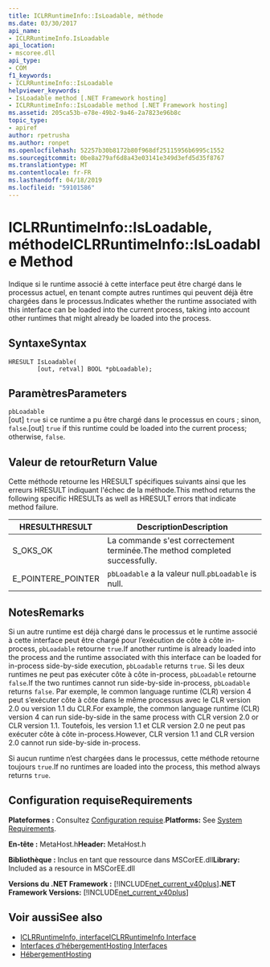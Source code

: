 ```yaml
---
title: ICLRRuntimeInfo::IsLoadable, méthode
ms.date: 03/30/2017
api_name:
- ICLRRuntimeInfo.IsLoadable
api_location:
- mscoree.dll
api_type:
- COM
f1_keywords:
- ICLRRuntimeInfo::IsLoadable
helpviewer_keywords:
- IsLoadable method [.NET Framework hosting]
- ICLRRuntimeInfo::IsLoadable method [.NET Framework hosting]
ms.assetid: 205ca53b-e78e-49b2-9a46-2a7823e96b8c
topic_type:
- apiref
author: rpetrusha
ms.author: ronpet
ms.openlocfilehash: 52257b30b8172b80f968df25115956b6995c1552
ms.sourcegitcommit: 0be8a279af6d8a43e03141e349d3efd5d35f8767
ms.translationtype: MT
ms.contentlocale: fr-FR
ms.lasthandoff: 04/18/2019
ms.locfileid: "59101586"
---
```

# <a name="iclrruntimeinfoisloadable-method"></a><span data-ttu-id="05d82-102">ICLRRuntimeInfo::IsLoadable, méthode</span><span class="sxs-lookup"><span data-stu-id="05d82-102">ICLRRuntimeInfo::IsLoadable Method</span></span>
<span data-ttu-id="05d82-103">Indique si le runtime associé à cette interface peut être chargé dans le processus actuel, en tenant compte autres runtimes qui peuvent déjà être chargées dans le processus.</span><span class="sxs-lookup"><span data-stu-id="05d82-103">Indicates whether the runtime associated with this interface can be loaded into the current process, taking into account other runtimes that might already be loaded into the process.</span></span>  
  
## <a name="syntax"></a><span data-ttu-id="05d82-104">Syntaxe</span><span class="sxs-lookup"><span data-stu-id="05d82-104">Syntax</span></span>  
  
```  
HRESULT IsLoadable(  
        [out, retval] BOOL *pbLoadable);  
```  
  
## <a name="parameters"></a><span data-ttu-id="05d82-105">Paramètres</span><span class="sxs-lookup"><span data-stu-id="05d82-105">Parameters</span></span>  
 `pbLoadable`  
 <span data-ttu-id="05d82-106">[out] `true` si ce runtime a pu être chargé dans le processus en cours ; sinon, `false`.</span><span class="sxs-lookup"><span data-stu-id="05d82-106">[out] `true` if this runtime could be loaded into the current process; otherwise, `false`.</span></span>  
  
## <a name="return-value"></a><span data-ttu-id="05d82-107">Valeur de retour</span><span class="sxs-lookup"><span data-stu-id="05d82-107">Return Value</span></span>  
 <span data-ttu-id="05d82-108">Cette méthode retourne les HRESULT spécifiques suivants ainsi que les erreurs HRESULT indiquant l'échec de la méthode.</span><span class="sxs-lookup"><span data-stu-id="05d82-108">This method returns the following specific HRESULTs as well as HRESULT errors that indicate method failure.</span></span>  
  
|<span data-ttu-id="05d82-109">HRESULT</span><span class="sxs-lookup"><span data-stu-id="05d82-109">HRESULT</span></span>|<span data-ttu-id="05d82-110">Description</span><span class="sxs-lookup"><span data-stu-id="05d82-110">Description</span></span>|  
|-------------|-----------------|  
|<span data-ttu-id="05d82-111">S_OK</span><span class="sxs-lookup"><span data-stu-id="05d82-111">S_OK</span></span>|<span data-ttu-id="05d82-112">La commande s'est correctement terminée.</span><span class="sxs-lookup"><span data-stu-id="05d82-112">The method completed successfully.</span></span>|  
|<span data-ttu-id="05d82-113">E_POINTER</span><span class="sxs-lookup"><span data-stu-id="05d82-113">E_POINTER</span></span>|<span data-ttu-id="05d82-114">`pbLoadable` a la valeur null.</span><span class="sxs-lookup"><span data-stu-id="05d82-114">`pbLoadable` is null.</span></span>|  
  
## <a name="remarks"></a><span data-ttu-id="05d82-115">Notes</span><span class="sxs-lookup"><span data-stu-id="05d82-115">Remarks</span></span>  
 <span data-ttu-id="05d82-116">Si un autre runtime est déjà chargé dans le processus et le runtime associé à cette interface peut être chargé pour l’exécution de côte à côte in-process, `pbLoadable` retourne `true`.</span><span class="sxs-lookup"><span data-stu-id="05d82-116">If another runtime is already loaded into the process and the runtime associated with this interface can be loaded for in-process side-by-side execution, `pbLoadable` returns `true`.</span></span> <span data-ttu-id="05d82-117">Si les deux runtimes ne peut pas exécuter côte à côte in-process, `pbLoadable` retourne `false`.</span><span class="sxs-lookup"><span data-stu-id="05d82-117">If the two runtimes cannot run side-by-side in-process, `pbLoadable` returns `false`.</span></span> <span data-ttu-id="05d82-118">Par exemple, le common language runtime (CLR) version 4 peut s’exécuter côte à côte dans le même processus avec le CLR version 2.0 ou version 1.1 du CLR.</span><span class="sxs-lookup"><span data-stu-id="05d82-118">For example, the common language runtime (CLR) version 4 can run side-by-side in the same process with CLR version 2.0 or CLR version 1.1.</span></span> <span data-ttu-id="05d82-119">Toutefois, les version 1.1 et CLR version 2.0 ne peut pas exécuter côte à côte in-process.</span><span class="sxs-lookup"><span data-stu-id="05d82-119">However, CLR version 1.1 and CLR version 2.0 cannot run side-by-side in-process.</span></span>  
  
 <span data-ttu-id="05d82-120">Si aucun runtime n’est chargées dans le processus, cette méthode retourne toujours `true`.</span><span class="sxs-lookup"><span data-stu-id="05d82-120">If no runtimes are loaded into the process, this method always returns `true`.</span></span>  
  
## <a name="requirements"></a><span data-ttu-id="05d82-121">Configuration requise</span><span class="sxs-lookup"><span data-stu-id="05d82-121">Requirements</span></span>  
 <span data-ttu-id="05d82-122">**Plateformes :** Consultez [Configuration requise](../../../../docs/framework/get-started/system-requirements.md).</span><span class="sxs-lookup"><span data-stu-id="05d82-122">**Platforms:** See [System Requirements](../../../../docs/framework/get-started/system-requirements.md).</span></span>  
  
 <span data-ttu-id="05d82-123">**En-tête :** MetaHost.h</span><span class="sxs-lookup"><span data-stu-id="05d82-123">**Header:** MetaHost.h</span></span>  
  
 <span data-ttu-id="05d82-124">**Bibliothèque :** Inclus en tant que ressource dans MSCorEE.dll</span><span class="sxs-lookup"><span data-stu-id="05d82-124">**Library:** Included as a resource in MSCorEE.dll</span></span>  
  
 <span data-ttu-id="05d82-125">**Versions du .NET Framework :** [!INCLUDE[net_current_v40plus](../../../../includes/net-current-v40plus-md.md)]</span><span class="sxs-lookup"><span data-stu-id="05d82-125">**.NET Framework Versions:** [!INCLUDE[net_current_v40plus](../../../../includes/net-current-v40plus-md.md)]</span></span>  
  
## <a name="see-also"></a><span data-ttu-id="05d82-126">Voir aussi</span><span class="sxs-lookup"><span data-stu-id="05d82-126">See also</span></span>

- [<span data-ttu-id="05d82-127">ICLRRuntimeInfo, interface</span><span class="sxs-lookup"><span data-stu-id="05d82-127">ICLRRuntimeInfo Interface</span></span>](../../../../docs/framework/unmanaged-api/hosting/iclrruntimeinfo-interface.md)
- [<span data-ttu-id="05d82-128">Interfaces d’hébergement</span><span class="sxs-lookup"><span data-stu-id="05d82-128">Hosting Interfaces</span></span>](../../../../docs/framework/unmanaged-api/hosting/hosting-interfaces.md)
- [<span data-ttu-id="05d82-129">Hébergement</span><span class="sxs-lookup"><span data-stu-id="05d82-129">Hosting</span></span>](../../../../docs/framework/unmanaged-api/hosting/index.md)
